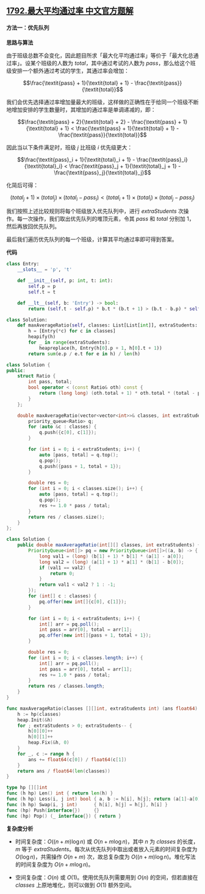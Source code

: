 ## [1792.最大平均通过率 中文官方题解](https://leetcode.cn/problems/maximum-average-pass-ratio/solutions/100000/zui-da-ping-jun-tong-guo-lu-by-leetcode-dm7y3)

#### 方法一：优先队列

**思路与算法**

由于班级总数不会变化，因此题目所求「最大化平均通过率」等价于「最大化总通过率」。设某个班级的人数为 $\textit{total}$，其中通过考试的人数为 $\textit{pass}$，那么给这个班级安排一个额外通过考试的学生，其通过率会增加：

$$\frac{\textit{pass} + 1}{\textit{total} + 1} - \frac{\textit{pass}}{\textit{total}}$$

我们会优先选择通过率增加量最大的班级，这样做的正确性在于给同一个班级不断地增加安排的学生数量时，其增加的通过率是单调递减的，即：

$$\frac{\textit{pass} + 2}{\textit{total} + 2} - \frac{\textit{pass} + 1}{\textit{total} + 1} < \frac{\textit{pass} + 1}{\textit{total} + 1} - \frac{\textit{pass}}{\textit{total}}$$

因此当以下条件满足时，班级 $j$ 比班级 $i$ 优先级更大：

$$\frac{\textit{pass}_i + 1}{\textit{total}_i + 1} - \frac{\textit{pass}_i}{\textit{total}_i} < \frac{\textit{pass}_j + 1}{\textit{total}_j + 1} - \frac{\textit{pass}_j}{\textit{total}_j}$$

化简后可得：

$$(\textit{total}_j + 1) \times (\textit{total}_j) \times (\textit{total}_i - \textit{pass}_i) < (\textit{total}_i + 1) \times (\textit{total}_i) \times (\textit{total}_j - \textit{pass}_j)$$

我们按照上述比较规则将每个班级放入优先队列中，进行 $\textit{extraStudents}$ 次操作。每一次操作，我们取出优先队列的堆顶元素，令其 $\textit{pass}$ 和 $\textit{total}$ 分别加 $1$，然后再放回优先队列。

最后我们遍历优先队列的每一个班级，计算其平均通过率即可得到答案。

**代码**

```Python [sol1-Python3]
class Entry:
    __slots__ = 'p', 't'

    def __init__(self, p: int, t: int):
        self.p = p
        self.t = t

    def __lt__(self, b: 'Entry') -> bool:
        return (self.t - self.p) * b.t * (b.t + 1) > (b.t - b.p) * self.t * (self.t + 1)

class Solution:
    def maxAverageRatio(self, classes: List[List[int]], extraStudents: int) -> float:
        h = [Entry(*c) for c in classes]
        heapify(h)
        for _ in range(extraStudents):
            heapreplace(h, Entry(h[0].p + 1, h[0].t + 1))
        return sum(e.p / e.t for e in h) / len(h)
```

```C++ [sol1-C++]
class Solution {
public:
    struct Ratio {
        int pass, total;
        bool operator < (const Ratio& oth) const {
            return (long long) (oth.total + 1) * oth.total * (total - pass) < (long long) (total + 1) * total * (oth.total - oth.pass);
        }
    };

    double maxAverageRatio(vector<vector<int>>& classes, int extraStudents) {
        priority_queue<Ratio> q;
        for (auto &c : classes) {
            q.push({c[0], c[1]});
        }

        for (int i = 0; i < extraStudents; i++) {
            auto [pass, total] = q.top();
            q.pop();
            q.push({pass + 1, total + 1});
        }

        double res = 0;
        for (int i = 0; i < classes.size(); i++) {
            auto [pass, total] = q.top();
            q.pop();
            res += 1.0 * pass / total;
        }
        return res / classes.size();
    }
};
```

```Java [sol1-Java]
class Solution {
    public double maxAverageRatio(int[][] classes, int extraStudents) {
        PriorityQueue<int[]> pq = new PriorityQueue<int[]>((a, b) -> {
            long val1 = (long) (b[1] + 1) * b[1] * (a[1] - a[0]);
            long val2 = (long) (a[1] + 1) * a[1] * (b[1] - b[0]);
            if (val1 == val2) {
                return 0;
            }
            return val1 < val2 ? 1 : -1;
        });
        for (int[] c : classes) {
            pq.offer(new int[]{c[0], c[1]});
        }

        for (int i = 0; i < extraStudents; i++) {
            int[] arr = pq.poll();
            int pass = arr[0], total = arr[1];
            pq.offer(new int[]{pass + 1, total + 1});
        }

        double res = 0;
        for (int i = 0; i < classes.length; i++) {
            int[] arr = pq.poll();
            int pass = arr[0], total = arr[1];
            res += 1.0 * pass / total;
        }
        return res / classes.length;
    }
}
```

```go [sol1-Golang]
func maxAverageRatio(classes [][]int, extraStudents int) (ans float64) {
    h := hp(classes)
    heap.Init(&h)
    for ; extraStudents > 0; extraStudents-- {
        h[0][0]++
        h[0][1]++
        heap.Fix(&h, 0)
    }
    for _, c := range h {
        ans += float64(c[0]) / float64(c[1])
    }
    return ans / float64(len(classes))
}

type hp [][]int
func (h hp) Len() int { return len(h) }
func (h hp) Less(i, j int) bool { a, b := h[i], h[j]; return (a[1]-a[0])*b[1]*(b[1]+1) > (b[1]-b[0])*a[1]*(a[1]+1) }
func (h hp) Swap(i, j int)      { h[i], h[j] = h[j], h[i] }
func (hp) Push(interface{})     {}
func (hp) Pop() (_ interface{}) { return }
```

**复杂度分析**

- 时间复杂度：$O((n + m)\log n)$ 或 $O(n + m\log n)$，其中 $n$ 为 $\textit{classes}$ 的长度，$m$ 等于 $\textit{extraStudents}$。每次从优先队列中取出或者放入元素的时间复杂度为 $O(\log n)$，共需操作 $O(n + m)$ 次，故总复杂度为 $O((n + m)\log n)$。堆化写法的时间复杂度为 $O(n + m\log n)$。

- 空间复杂度：$O(n)$ 或 $O(1)$。使用优先队列需要用到 $O(n)$ 的空间，但若直接在 $\textit{classes}$ 上原地堆化，则可以做到 $O(1)$ 额外空间。